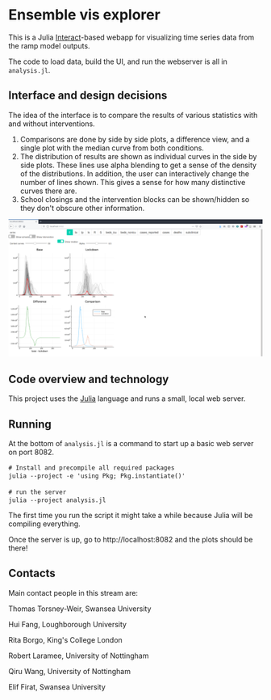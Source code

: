 
# Ensemble vis explorer

This is a Julia [Interact](https://github.com/JuliaGizmos/Interact.jl)-based webapp
for visualizing time series data from the ramp model outputs.

The code to load data, build the UI, and run the webserver is all in 
`analysis.jl`. 

## Interface and design decisions

The idea of the interface is to compare the results of various statistics 
with and without interventions. 

1. Comparisons are done by side by side plots, a difference view, and a single
   plot with the median curve from both conditions.
2. The distribution of results are shown as individual curves in the side by
   side plots. These lines use alpha blending to get a sense of the density
   of the distributions. In addition, the user can interactively change the
   number of lines shown. This gives a sense for how many distinctive curves
   there are.
3. School closings and the intervention blocks can be shown/hidden so they
   don't obscure other information.

<img src="screenshot.png" width="800" />

## Code overview and technology

This project uses the [Julia](https://julialang.org) language and runs a 
small, local web server.

## Running 

At the bottom of `analysis.jl` is a command to start up a basic web server 
on port 8082. 

```
# Install and precompile all required packages
julia --project -e 'using Pkg; Pkg.instantiate()'

# run the server
julia --project analysis.jl
```

The first time you run the script it might take a while because Julia will be
compiling everything.

Once the server is up, go to http://localhost:8082 and the plots should be 
there!

## Contacts

Main contact people in this stream are:

Thomas Torsney-Weir, Swansea University

Hui Fang, Loughborough University

Rita Borgo, King's College London

Robert Laramee, University of Nottingham

Qiru Wang, University of Nottingham

Elif Firat, Swansea University


